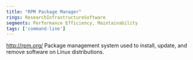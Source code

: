 ```yaml
---
title: "RPM Package Manager"
rings: ResearchInfrastructureSoftware
segments: Performance Efficiency, Maintainability
tags: ['command-line']
---
```

http://rpm.org/
Package management system used to install, update, and remove software on Linux distributions.
